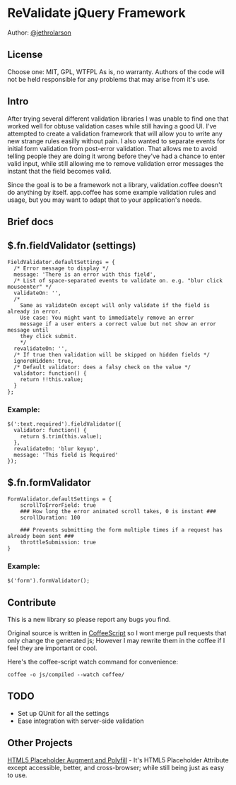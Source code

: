 ReValidate jQuery Framework
===========================
Author: [@jethrolarson](http://twitter.com/jethrolarson)

License
-------
Choose one: MIT, GPL, WTFPL
As is, no warranty. Authors of the code will not be held responsible for any problems that may arise from it's use.

Intro
-----
After trying several different validation libraries I was unable to find one that worked well for obtuse validation cases while still having a good UI. I've attempted to create a validation framework that will allow you to write any new strange rules easilly without pain. I also wanted to separate events for initial form validation from post-error validation. That allows me to avoid telling people they are doing it wrong before they've had a chance to enter valid input, while still allowing me to remove validation error messages the instant that the field becomes valid.

Since the goal is to be a framework not a library, validation.coffee doesn't do anything by itself.
app.coffee has some example validation rules and usage, but you may want to adapt that to your application's needs.

Brief docs
----------
## $.fn.fieldValidator (settings)

    FieldValidator.defaultSettings = {
      /* Error message to display */
      message: 'There is an error with this field',
      /* List of space-separated events to validate on. e.g. "blur click mouseenter" */
      validateOn: '',
      /* 
      	Same as validateOn except will only validate if the field is already in error. 
      	Use case: You might want to immediately remove an error 
      	message if a user enters a correct value but not show an error message until 
      	they click submit. 
      	*/
      revalidateOn: '',
      /* If true then validation will be skipped on hidden fields */
      ignoreHidden: true,
      /* Default validator: does a falsy check on the value */
      validator: function() {
        return !!this.value;
      }
    };

### Example:

    $(':text.required').fieldValidator({
      validator: function() {
        return $.trim(this.value);
      },
      revalidateOn: 'blur keyup',
      message: 'This field is Required'
    });


## $.fn.formValidator

    FormValidator.defaultSettings = {
    	scrollToErrorField: true
    	### How long the error animated scroll takes, 0 is instant ###
    	scrollDuration: 100

    	### Prevents submitting the form multiple times if a request has already been sent ###
    	throttleSubmission: true
    }

### Example: 

    $('form').formValidator();

Contribute
----------
This is a new library so please report any bugs you find.

Original source is written in [CoffeeScript](http://jashkenas.github.com/coffee-script) so I wont merge pull requests that only change the generated js; However I may rewrite them in the coffee if I feel they are important or cool.

Here's the coffee-script watch command for convenience:

    coffee -o js/compiled --watch coffee/

TODO
----
* Set up QUnit for all the settings
* Ease integration with server-side validation

Other Projects
--------------
[HTML5 Placeholder Augment and Polyfill](http://github.com/jethrolarson/placeholder-augment) - It's HTML5 Placeholder Attribute except accessible, better, and cross-browser; while still being just as easy to use.
